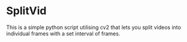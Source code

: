 # SplitVid

This is a simple python script utilising cv2 that lets you split videos into individual frames with a set interval of frames.
